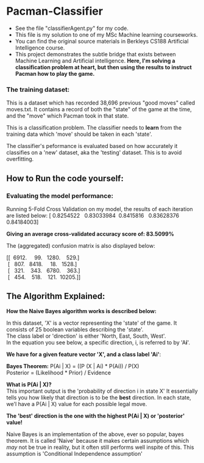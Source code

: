 # Pacman-Classifier
- See the file "classifierAgent.py" for my code. 
- This file is my solution to one of my MSc Machine learning courseworks. 
- You can find the original source materials in Berkleys CS188 Artificial Intelligence course. 
- This project demonstrates the subtle bridge that exists between Machine Learning and Artificial intelligence.
**Here, I'm solving a classification problem at heart, but then using the results to instruct Pacman how to play the game.**


### The training dataset:
This is a dataset which has recorded 38,696 previous "good moves" called moves.txt.
It contains a record of both the "state" of the game at the time, and the "move" which Pacman took in that state. 

This is a classification problem. The classifier needs to **learn** from the training data which 'move' should be taken in each 'state'.

The classifier's peformance is evaluated based on how accurately it classifies on a 'new'  dataset, aka the 'testing' dataset. 
This is to avoid overfitting.


## How to Run the code yourself:




### Evaluating the model performance:

Running 5-Fold Cross Validation on my model, the results of each iteration are listed below:
[ 0.8254522   0.83033984  0.8415816   0.83628376  0.84184003]

**Giving an average cross-validated accuracy score of: 83.5099%**

The (aggregated) confusion matrix is also displayed below:

[[  6912.     99.   1280.    529.] <br>
 [   807.   8418.     18.   1528.] <br>
 [   321.    343.   6780.    363.] <br>
 [   454.    518.    121.  10205.]]



## The Algorithm Explained:
**How the Naive Bayes algorithm works is described below:**

In this dataset, 'X' is a vector representing the 'state' of the game. It consists of 25 boolean variables describing the 'state'. <br>
The class label or 'direction' is either 'North, East, South, West'. <br>
In the equation you see below, a specific direction, i, is referred to by 'A**i**'. 

**We have for a given feature vector 'X', and a class label 'Ai'**:

**Bayes Theorem:** P(Ai | X) = ((P (X | Ai) * P(Ai)) / P(X) <br>
				   Posterior = (Likelihood * Prior) /  Evidence


**What is P(Ai | X)?** <br>
This important output is the 'probability of direction i in state X'
It essentially tells you how likely that direction is to be the **best** direction. 
In each state, we'l have a P(Ai | X) value for each possible legal move.

**The 'best' direction is the one with the highest P(Ai | X) or 'posterior' value!** <br>

Naive Bayes is an implementation of the above, ever so popular, bayes theorem. It is called 'Naive' because it makes certain assumptions which *may* not be true in reality, but it often still performs well inspite of this. 
This assumption is 'Conditional Independence assumption'


















